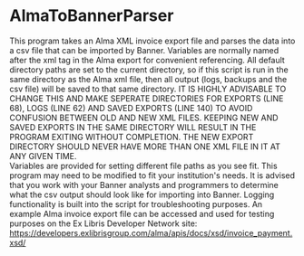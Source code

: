 # AlmaToBannerParser
This program takes an Alma XML invoice export file and parses the data into a csv
file that can be imported by Banner.  Variables are normally named after the xml
tag in the Alma export for convenient referencing.  All default  directory paths
are set to the current directory, so if this script is run in the same directory
as the Alma xml file, then all output (logs, backups and the csv file) will be
saved to that same directory. 
IT IS HIGHLY ADVISABLE TO CHANGE THIS AND MAKE SEPERATE DIRECTORIES FOR EXPORTS 
(LINE 68), LOGS (LINE 62) AND SAVED EXPORTS (LINE 140) TO AVOID CONFUSION BETWEEN 
OLD AND NEW XML FILES.  KEEPING NEW AND SAVED EXPORTS IN THE SAME DIRECTORY WILL 
RESULT IN THE PROGRAM EXITING WITHOUT COMPLETION. THE NEW EXPORT DIRECTORY SHOULD
NEVER HAVE MORE THAN ONE XML FILE IN IT AT ANY GIVEN TIME.   
Variables are provided for setting different file paths as you see fit.  This 
program may need to be modified to fit your institution's needs.  It is advised 
that you work with your Banner analysts and programmers to determine what the csv 
output should look like for importing into Banner.  Logging functionality is built 
into the script for troubleshooting purposes.  An example Alma invoice export file 
can be accessed and used for testing purposes on the Ex Libris Developer Network 
site:
https://developers.exlibrisgroup.com/alma/apis/docs/xsd/invoice_payment.xsd/
